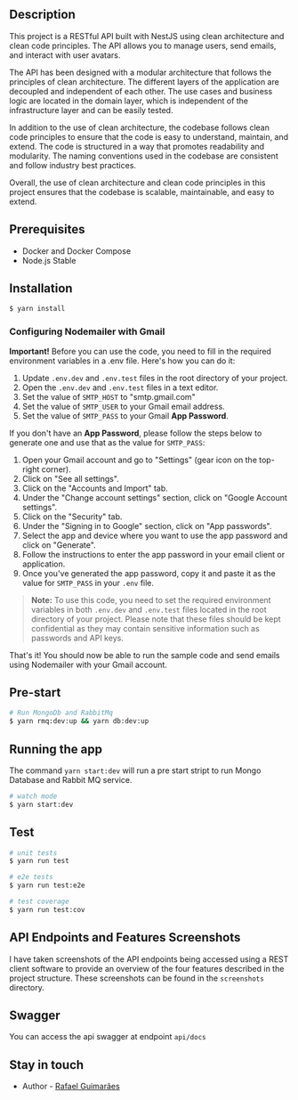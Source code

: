 ## Description

This project is a RESTful API built with NestJS using clean architecture and clean code principles. The API allows you to manage users, send emails, and interact with user avatars.

The API has been designed with a modular architecture that follows the principles of clean architecture. The different layers of the application are decoupled and independent of each other. The use cases and business logic are located in the domain layer, which is independent of the infrastructure layer and can be easily tested.

In addition to the use of clean architecture, the codebase follows clean code principles to ensure that the code is easy to understand, maintain, and extend. The code is structured in a way that promotes readability and modularity. The naming conventions used in the codebase are consistent and follow industry best practices.

Overall, the use of clean architecture and clean code principles in this project ensures that the codebase is scalable, maintainable, and easy to extend.

## Prerequisites

- Docker and Docker Compose
- Node.js Stable

## Installation

```bash
$ yarn install
```

### Configuring Nodemailer with Gmail
**Important!** Before you can use the code, you need to fill in the required environment variables in a .env file. Here's how you can do it:

1. Update `.env.dev` and `.env.test` files in the root directory of your project.
2. Open the `.env.dev` and `.env.test` files in a text editor.
3. Set the value of `SMTP_HOST` to "smtp.gmail.com"
4. Set the value of `SMTP_USER` to your Gmail email address.
5. Set the value of `SMTP_PASS` to your Gmail **App Password**.

If you don't have an **App Password**, please follow the steps below to generate one and use that as the value for `SMTP_PASS`:

  1. Open your Gmail account and go to "Settings" (gear icon on the top-right corner).
  2. Click on "See all settings".
  3. Click on the "Accounts and Import" tab.
  4. Under the "Change account settings" section, click on "Google Account settings".
  5. Click on the "Security" tab.
  6. Under the "Signing in to Google" section, click on "App passwords".
  7. Select the app and device where you want to use the app password and click on "Generate".
  8. Follow the instructions to enter the app password in your email client or application.
  9. Once you've generated the app password, copy it and paste it as the value for `SMTP_PASS` in your `.env` file.

> **Note:**  To use this code, you need to set the required environment variables in both `.env.dev` and `.env.test` files located in the root directory of your project. Please note that these files should be kept confidential as they may contain sensitive information such as passwords and API keys.

That's it! You should now be able to run the sample code and send emails using Nodemailer with your Gmail account.

## Pre-start

```bash
# Run MongoDb and RabbitMq
$ yarn rmq:dev:up && yarn db:dev:up
```

## Running the app

The command `yarn start:dev` will run a pre start stript to run Mongo Database and Rabbit MQ service.

```bash
# watch mode
$ yarn start:dev
```


## Test

```bash
# unit tests
$ yarn run test

# e2e tests
$ yarn run test:e2e

# test coverage
$ yarn run test:cov
```

## API Endpoints and Features Screenshots
I have taken screenshots of the API endpoints being accessed using a REST client software to provide an overview of the four features described in the project structure. These screenshots can be found in the `screenshots` directory.


## Swagger
You can access the api swagger at endpoint `api/docs`

## Stay in touch

- Author - [Rafael Guimarães](https://github.com/rafaelfigueredog)


